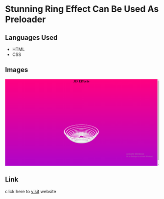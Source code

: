 <h1>Stunning Ring Effect Can Be Used As Preloader</h1>
<h2>Languages Used</h2>
<ul>
  <li>HTML</li>
  <li>CSS</li>
</ul>
<h2>Images</h2>
<img src="./images/Screenshot (526).png" />
<h2>Link</h2>
<p>click here to <a href="https://gracious-bartik-7c1478.netlify.app/">visit</a> website</p>

